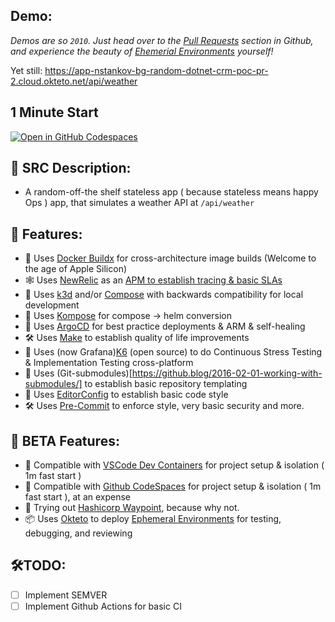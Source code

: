 ## Demo:

_Demos are so `2010`. Just head over to the [Pull Requests](https://github.com/nstankov-bg/random-dotnet-crm-poc/pull/2) section in Github, and experience the beauty of [Ehemerial Environments](https://ephemeralenvironments.io/) yourself!_

Yet still: https://app-nstankov-bg-random-dotnet-crm-poc-pr-2.cloud.okteto.net/api/weather

## 1 Minute Start
[![Open in GitHub Codespaces](https://github.com/codespaces/badge.svg)](https://github.com/codespaces/new?hide_repo_select=true&ref=feature%2Fokteto-showoff&repo=609815328)

## 📜 SRC Description:

-   A random-off-the shelf stateless app ( because stateless means happy Ops ) app, that simulates a weather API at `/api/weather`

## 🚀 Features:

-   🐳 Uses [Docker Buildx](https://docs.docker.com/engine/reference/commandline/buildx/) for cross-architecture image builds (Welcome to the age of Apple Silicon)
-   🕸️ Uses [NewRelic](https://newrelic.com) as an [APM to establish tracing & basic SLAs](https://docs.newrelic.com/docs/apm/agents/net-agent/getting-started/introduction-new-relic-net/)
-   🐳 Uses [k3d](https://rancherdesktop.io) and/or [Compose](https://docs.docker.com/compose/compose-file/) with backwards compatibility for local development
-   🚀 Uses [Kompose](https://kompose.io/conversion/) for compose -> helm conversion
-   🚀 Uses [ArgoCD](https://www.youtube.com/watch?v=ffu7tGtjevU) for best practice deployments & ARM & self-healing
-   🛠️ Uses [Make](https://opensource.com/article/18/8/what-how-makefile) to establish quality of life improvements
-   🐛 Uses (now Grafana)[K6](https://k6.io/about/) (open source) to do Continuous Stress Testing & Implementation Testing cross-platform
-   🔗 Uses (Git-submodules)[https://github.blog/2016-02-01-working-with-submodules/] to establish basic repository templating
-   📝 Uses [EditorConfig](https://editorconfig.org) to establish basic code style
-   🛠️ Uses [Pre-Commit](http://pre-commit.com) to enforce style, very basic security and more.

## 🧪 BETA Features:

-   🐳 Compatible with [VSCode Dev Containers](https://code.visualstudio.com/docs/devcontainers/containers) for project setup & isolation ( 1m fast start )
-   🐳 Compatible with [Github CodeSpaces](https://github.com/features/codespaces) for project setup & isolation ( 1m fast start ), at an expense
-   🔭 Trying out [Hashicorp Waypoint](https://www.waypointproject.io), because why not.
-   📦 Uses [Okteto](https://www.okteto.com/videos/) to deploy [Ephemeral Environments](http://ephemeralenvironments.io) for testing, debugging, and reviewing

## 🛠️TODO:

-   [ ] Implement SEMVER
-   [ ] Implement Github Actions for basic CI
